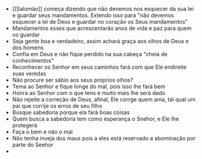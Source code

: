 - [[Salomão]] começa dizendo que não devemos nos esquecer da sua lei e guardar seus mandamentos. Extendo isso para "não devemos esquecer a lei de Deus e guardar no coração os Seus mandamentos"
- Mandamentos esses que acrescentarão anos de vida e paz para quem os guardar
- Seja gente boa e verdadeiro, assim achará graça aos olhos de Deus e dos homens
- Confia em Deus e não fique perdido na sua cabeça "cheia de conhecimentos"
- Reconhecer os Senhor em seus caminhos fará com que Ele endireite suas veredas
- Não procure ser sábio aos seus próprios olhos?
- Tema ao Senhor e fique longe do mal, pois isso lhe fará bem
- Honra ao Senhor com o que tens e muito mais lhe será dado
- Não rejeite a correção de Deus, afinal, Ele corrge quem ama, tal qual um pai que corrije os erros de seu filho
- Busque sabedoria porque ela fará boas coisas
- Quem busca a sabedoria tem como esperança o Snehor, e Ele lhe protegerá
- Faça o bem e não o mal
- Não tenha inveja dos maus pois a eles está reservado a abominação por parte do Seehor
- 